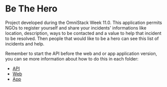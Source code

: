# Be The Hero
Project developed during the OmniStack Week 11.0. This application permits NGOs to register yourself and share your incidents' informations like location, description, ways to be contacted and a value to help that incident to be resolved. Then people that would like to be a hero can see this list of incidents and help.

Remember to start the API before the web and or app application version, you can se more information about how to do this in each folder:

* [API](https://github.com/DiegoVictor/bethehero/tree/master/api)
* [Web](https://github.com/DiegoVictor/bethehero/tree/master/web)
* [App](https://github.com/DiegoVictor/bethehero/tree/master/app)
